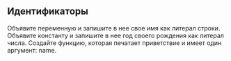 ## Идентификаторы
Объявите переменную и запишите в нее свое имя как литерал строки.
Объявите константу и запишите в нее год своего рождения как литерал числа.
Создайте функцию, которая печатает приветствие и имеет один аргумент: name.